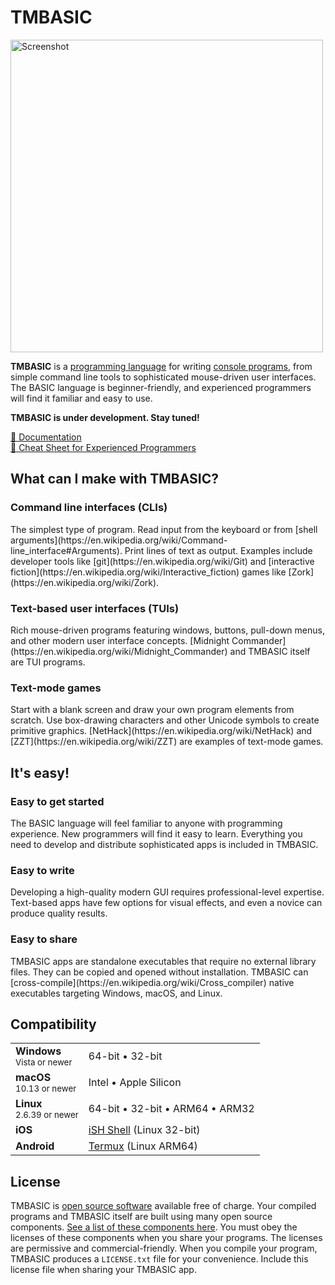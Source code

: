 # TMBASIC

<!-- See DEVELOPERS.md for instructions on generating this screenshot. -->
<a href="https://tmbasic.com/screenshot.png"><img src="https://tmbasic.com/screenshot.png" alt="Screenshot" class="screenshot" width="500"></a>

<strong>TMBASIC</strong> is a [programming language](https://en.wikipedia.org/wiki/Programming_language) for writing [console programs](https://en.wikipedia.org/wiki/Console_application), from simple command line tools to sophisticated mouse-driven user interfaces.
The BASIC language is beginner-friendly, and experienced programmers will find it familiar and easy to use.

<strong>TMBASIC is under development. Stay tuned!</strong>

[📄 Documentation](https://tmbasic.com/doc.html)<br>
[📄 Cheat Sheet for Experienced Programmers](https://tmbasic.com/cheat.html)

## What can I make with TMBASIC?

### Command line interfaces (CLIs)

<div class="indent">The simplest type of program. Read input from the keyboard or from [shell arguments](https://en.wikipedia.org/wiki/Command-line_interface#Arguments). Print lines of text as output. Examples include developer tools like [git](https://en.wikipedia.org/wiki/Git) and [interactive fiction](https://en.wikipedia.org/wiki/Interactive_fiction) games like [Zork](https://en.wikipedia.org/wiki/Zork).</div>

### Text-based user interfaces (TUIs)

<div class="indent">Rich mouse-driven programs featuring windows, buttons, pull-down menus, and other modern user interface concepts. [Midnight Commander](https://en.wikipedia.org/wiki/Midnight_Commander) and TMBASIC itself are TUI programs.</div>

### Text-mode games

<div class="indent">Start with a blank screen and draw your own program elements from scratch. Use box-drawing characters and other Unicode symbols to create primitive graphics. [NetHack](https://en.wikipedia.org/wiki/NetHack) and [ZZT](https://en.wikipedia.org/wiki/ZZT) are examples of text-mode games.</div>

## It's easy!

### Easy to get started

<div class="indent">The BASIC language will feel familiar to anyone with programming experience. New programmers will find it easy to learn. Everything you need to develop and distribute sophisticated apps is included in TMBASIC.</div>

### Easy to write

<div class="indent">Developing a high-quality modern GUI requires professional-level expertise. Text-based apps have few options for visual effects, and even a novice can produce quality results.</div>

### Easy to share

<div class="indent">TMBASIC apps are standalone executables that require no external library files. They can be copied and opened without installation. TMBASIC can [cross-compile](https://en.wikipedia.org/wiki/Cross_compiler) native executables targeting Windows, macOS, and Linux.</div>

## Compatibility

<div id="compatibilityTable">

<table><tr><td><strong>Windows</strong><br><small><nobr>Vista or newer</nobr></small></td><td><nobr>64-bit</nobr> &bull; <nobr>32-bit</nobr></td></tr>
<tr><td><strong>macOS</strong><br><small><nobr>10.13 or newer</nobr></small></td><td>Intel &bull; Apple Silicon</td></tr>
<tr><td><strong>Linux</strong><br><small><nobr>2.6.39 or newer</nobr></small></td><td><nobr>64-bit</nobr> &bull; <nobr>32-bit</nobr> &bull; ARM64 &bull; ARM32</td></tr>
<tr><td><strong>iOS</strong></td><td><a href="https://apps.apple.com/us/app/ish-shell/id1436902243">iSH Shell</a> (Linux <nobr>32-bit</nobr>)</td></tr>
<tr><td><strong>Android</strong></td><td><a href="https://termux.com/">Termux</a> (Linux ARM64)</td></tr></table>

</div>

## License
TMBASIC is [open source software](https://en.wikipedia.org/wiki/Open-source_software) available free of charge. Your compiled programs and TMBASIC itself are built using many open source components. [See a list of these components here](https://github.com/electroly/tmbasic/blob/master/doc/third-party-libraries.md). You must obey the licenses of these components when you share your programs. The licenses are permissive and commercial-friendly. When you compile your program, TMBASIC produces a `LICENSE.txt` file for your convenience. Include this license file when sharing your TMBASIC app.
